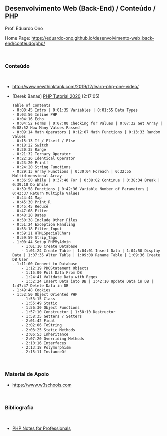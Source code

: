 ## Desenvolvimento Web (Back-End) / Conteúdo / PHP

Prof. Eduardo Ono

Home Page: https://eduardo-ono.github.io/desenvolvimento-web_back-end/conteudo/php/

<br>

### Conteúdo
<br>

* http://www.newthinktank.com/2019/12/learn-php-one-video/
* [Derek Banas] [PHP Tutorial 2020](https://www.youtube.com/watch?v=NihZYkNpslE) (2:17:05)

    ```
    Table of Contents
    - 0:00:45 Intro | 0:01:35 Variables | 0:01:55 Data Types
    - 0:03:56 Inline PHP
    - 0:04:16 Echo
    - 0:04:52 Forms | 0:07:00 Checking for Values | 0:07:32 Get Array | 0:08:52 How Many Values Passed
    - 0:09:14 Math Operators | 0:12:07 Math Functions | 0:13:33 Random Values
    - 0:15:13 If / Elseif / Else
    - 0:18:22 Switch
    - 0:20:35 Range
    - 0:21:32 Ternary Operator
    - 0:22:26 Identical Operator
    - 0:23:20 Printf
    - 0:24:20 String Functions
    - 0:29:13 Array Functions | 0:30:04 Foreach | 0:32:55 Multidimensional Array
    - 0:36:50 While | 0:37:40 For | 0:38:02 Continue | 0:38:34 Break | 0:39:10 Do While
    - 0:39:58 Functions | 0:42:36 Variable Number of Parameters | 0:43:37 Return Multiple Values
    - 0:44:44 Map
    - 0:45:30 Print_R
    - 0:45:45 Reduce
    - 0:47:08 Filter
    - 0:48:20 Dates
    - 0:50:38 Include Other Files
    - 0:51:24 Exception Handling
    - 0:53:18 Filter_Input
    - 0:59:21 HTMLSpecialChars
    - 0:59:59 Strip_Tags
    - 1:00:44 Setup PHPMyAdmin
        - 1:01:10 Create Database
        - 1:01:24 Create Table | 1:04:01 Insert Data | 1:04:50 Display Data | 1:07:35 Alter Table | 1:09:08 Rename Table | 1:09:36 Create DB User
    - 1:11:00 Connect to Database
        - 1:12:19 PDOStatement Objects
        - 1:15:00 Pull Data From DB
        - 1:24:41 Validate Data with Regex
        - 1:32:24 Insert Data into DB | 1:42:10 Update Data in DB | 1:47:47 Delete Data in DB
    - 1:49:48 Cookies
    - 1:52:50 Object Oriented PHP
        - 1:53:15 Class
        - 1:55:49 Static
        - 1:56:30 Object Functions
        - 1:57:10 Constructor | 1:58:10 Destructor
        - 1:58:35 Getters / Setters
        - 2:01:42 Final
        - 2:02:06 ToString
        - 2:03:25 Static Methods
        - 2:06:53 Inheritance
        - 2:07:20 Overriding Methods
        - 2:10:16 Interfaces
        - 2:13:18 Polymorphism
        - 2:15:11 InstanceOf
    ```

<br>

### Material de Apoio
- https://www.w3schools.com

<br>

### Bibliografia
<br>

* [PHP Notes for Professionals]()

